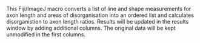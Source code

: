 This Fiji/ImageJ macro converts a list of line and shape measurements for axon length and areas of disorganisation into an ordered list and calculates disorganistion to axon length ratios.
Results will be updated in the results window by adding additional columns. The original data will be kept unmodified in the first columns.
